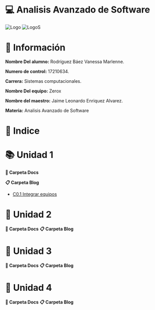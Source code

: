 # :computer: Analisis Avanzado de Software #

![Logo](img/logo_TECT.png)
![LogoS](img/LogoSistemas.png)

# :woman: Información #

**Nombre Del alumno:** Rodríguez Báez Vanessa Marlenne.

**Numero de control:** 17210634.

**Carrera:** Sistemas computacionales.

**Nombre Del equipo:** Zerox

**Nombre del maestro:** Jaime Leonardo Enriquez Alvarez.

**Materia:** Analisis Avanzado de
Software

# :pushpin: Indice #

# :books: Unidad 1

**:paperclip: Carpeta Docs**



**:clipboard: Carpeta Blog**

* [C0.1 Integrar equipos](Blog/C0.1%20Integrar%20equipos%20_VanessaMarlenneRodriguezBaez.md)

# :closed_book: Unidad 2

**:paperclip: Carpeta Docs**
**:clipboard: Carpeta Blog**

# :orange_book: Unidad 3

**:paperclip: Carpeta Docs**
**:clipboard: Carpeta Blog**

# :blue_book: Unidad 4

**:paperclip: Carpeta Docs**
**:clipboard: Carpeta Blog**